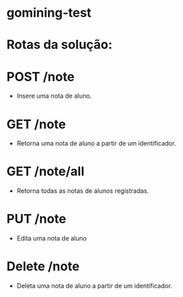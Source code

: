 # gomining-test

# Rotas da solução: 

# POST /note
- Insere uma nota de aluno.
# GET /note
- Retorna uma nota de aluno a partir de um identificador.
# GET /note/all
- Retorna todas as notas de alunos registradas.
# PUT /note
- Edita uma nota de aluno
# Delete /note
- Deleta uma nota de aluno a partir de um identificador.
